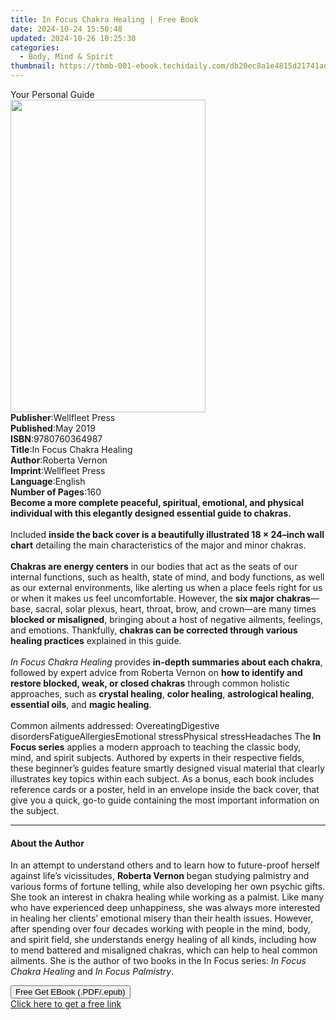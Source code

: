 ```yaml
---
title: In Focus Chakra Healing | Free Book
date: 2024-10-24 15:50:48
updated: 2024-10-26 10:25:30
categories:
  - Body, Mind & Spirit
thumbnail: https://thmb-001-ebook.techidaily.com/db20ec8a1e4815d21741ad4d252a34f498c69675c95a6282247e52bdb863bb27.jpg
---
```

<main id="book-container">
  <div class="flex flex-col">
    <div class="book-brief flex-1 py-6 px-4 sm:p-6 md:py-10 md:px-8">
      <!-- brief-->
      <div class="book-brief-main">Your Personal Guide</div>
    </div>
    <div
      class="book-meta-info flex-1 grid gap-4 col-start-1 col-end-3 row-start-1 sm:mb-6 sm:grid-cols-4 lg:gap-6 lg:col-start-2 lg:row-end-6 lg:row-span-6 lg:mb-0"
    >
      <div
        class="book-meta-info-left place-content-center mt-4 p-4 text-sm leading-6 col-start-2 col-span-2 dark:text-slate-400"
      >
        <img
          class="w-full h-500 object-cover rounded-lg sm:h-255 sm:col-span-2 lg:col-span-full"
          src="https://img-001-ebook.techidaily.com/5cb9a7e0e51559b542317eb99c6991bd896323b8a24d1f2d6d1c568f7ed2a97b.jpg"
          alt=""
          width="312"
          height="500"
        />
      </div>
      <div
        class="book-meta-info-right mt-2 col-start-1 row-start-2 col-span-3 self-center"
      >
        <!-- meta data  -->
        <div class="flex flex-col px-4 md:px-8">
          <div class="flex-1">
            <strong>Publisher</strong>:<span class="px-2">Wellfleet Press</span>
          </div>
          <div class="flex-1">
            <strong>Published</strong>:<span class="px-2">May 2019</span>
          </div>
          <div class="flex-1">
            <strong>ISBN</strong>:<span class="px-2">9780760364987</span>
          </div>
          <div class="flex-1">
            <strong>Title</strong>:<span class="px-2"
              >In Focus Chakra Healing</span
            >
          </div>
          <div class="flex-1">
            <strong>Author</strong>:<span class="px-2">Roberta Vernon</span>
          </div>
          <div class="flex-1">
            <strong>Imprint</strong>:<span class="px-2">Wellfleet Press</span>
          </div>
          <div class="flex-1">
            <strong>Language</strong>:<span class="px-2">English</span>
          </div>
          <div class="flex-1">
            <strong>Number of Pages</strong>:<span class="px-2">160</span>
          </div>
        </div>
      </div>
    </div>
    <div class="book-description flex-1 py-6 px-4 sm:p-6 md:py-10 md:px-8">
      <div class="book-description-main">
        <div accordion-content="" id="description">
          <b
            >Become a more complete peaceful, spiritual, emotional, and physical
            individual with this elegantly designed essential guide to
            chakras.</b
          ><br /><br />
          Included
          <b
            >inside the back cover is a beautifully illustrated 18 × 24–inch
            wall chart</b
          >
          detailing the main characteristics of the major and minor chakras.<br /><br /><b
            >Chakras are energy centers</b
          >
          in our bodies that act as the seats of our internal functions, such as
          health, state of mind, and body functions, as well as our external
          environments, like alerting us when a place feels right for us or when
          it makes us feel uncomfortable. However, the
          <b>six major chakras</b>—base, sacral, solar plexus, heart, throat,
          brow, and crown—are many times <b>blocked or misaligned</b>, bringing
          about a host of negative ailments, feelings, and emotions. Thankfully,
          <b>chakras can be corrected through various healing practices</b>
          explained in this guide.<br /><br /><i>In Focus Chakra Healing</i>
          provides <b>in-depth summaries about each chakra</b>, followed by
          expert advice from Roberta Vernon on
          <b>how to identify and restore blocked, weak, or closed chakras</b>
          through common holistic approaches, such as <b>crystal healing</b>,
          <b>color healing</b>, <b>astrological healing</b>,
          <b>essential oils</b>, and <b>magic healing</b>.<br /><br />
          Common ailments addressed: OvereatingDigestive
          disordersFatigueAllergiesEmotional stressPhysical stressHeadaches The
          <b>In Focus series</b> applies a modern approach to teaching the
          classic body, mind, and spirit subjects. Authored by experts in their
          respective fields, these beginner’s guides feature smartly designed
          visual material that clearly illustrates key topics within each
          subject. As a bonus, each book includes reference cards or a poster,
          held in an envelope inside the back cover, that give you a quick,
          go-to guide containing the most important information on the subject.
        </div>
        <div class="accordion-fader"></div>
      </div>
    </div>
    <div class="book-excerpts flex-1 py-6 px-4 sm:p-6 md:py-10 md:px-8">
      <!-- excerpts-->
      <div class="book-excerpts-main">
        <hr />
        <h4 class="placeholder placeholder-heading">
          <span>About the Author</span>
        </h4>
        <p></p>
        <p>
          In an attempt to understand others and to learn how to future-proof
          herself against life’s vicissitudes, <b>Roberta Vernon </b>began
          studying palmistry and various forms of fortune telling, while also
          developing her own psychic gifts. She took an interest in chakra
          healing while working as a palmist. Like many who have experienced
          deep unhappiness, she was always more interested in healing her
          clients’ emotional misery than their health issues. However, after
          spending over four decades working with people in the mind, body, and
          spirit field, she understands energy healing of all kinds, including
          how to mend battered and misaligned chakras, which can help to heal
          common ailments. She is the author of two books in the In Focus
          series:&nbsp;<i>In Focus Chakra Healing</i>&nbsp;and&nbsp;<i
            >In Focus Palmistry</i
          >.
        </p>
        <p></p>
      </div>
    </div>
    <div
      class="book-about-author flex-1 py-6 px-4 sm:p-6 md:py-10 md:px-8"
    ></div>
    <div class="book-free-get flex-1 py-6 px-4 sm:p-6 md:py-10 md:px-8">
      <button
        id="btn-free-get"
        class="bg-blue-500 hover:bg-blue-700 text-white font-bold py-2 px-4 rounded"
      >
        Free Get EBook (.PDF/.epub)
      </button>
      <div id="countdown-display" class="px-2 text-lg mt-2"></div>
      <a
        id="free-link"
        class="hidden bg-blue-500 hover:bg-blue-700 text-white font-bold py-2 px-4 rounded"
        href="https://www.ebooks.com/en-us/book/210198853/in-focus-chakra-healing/roberta-vernon/"
        target="_blank"
        >Click here to get a free link</a
      >
    </div>
    <script>
      let countdownTime = 0;
      let countdownInterval = null;
      document
        .getElementById('btn-free-get')
        .addEventListener('click', startCountdown);
      function startCountdown() {
        countdownTime = new Date().getTime() + 60000 * 3;
        countdownInterval = setInterval(updateCountdown, 1000);
        document.getElementById('btn-free-get').disabled = true;
        document
          .getElementById('btn-free-get')
          .classList.add('bg-gray-500', 'cursor-not-allowed');
      }
      function updateCountdown() {
        let currentTime = new Date().getTime();
        let timeLeft = countdownTime - currentTime;
        let secondsLeft = Math.floor(timeLeft / 1000);
        document.getElementById('countdown-display').innerHTML =
          `Remaining time: ${secondsLeft} seconds.`;
        if (secondsLeft <= 0) {
          clearInterval(countdownInterval);
          document.getElementById('btn-free-get').classList.add('hidden');
          document.getElementById('free-link').classList.remove('hidden');
          document.getElementById('countdown-display').innerHTML = '';
        }
      }
    </script>
  </div>
</main>
